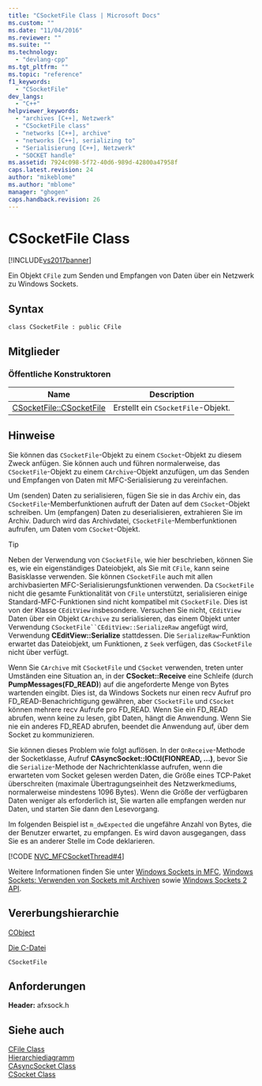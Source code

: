 ```yaml
---
title: "CSocketFile Class | Microsoft Docs"
ms.custom: ""
ms.date: "11/04/2016"
ms.reviewer: ""
ms.suite: ""
ms.technology: 
  - "devlang-cpp"
ms.tgt_pltfrm: ""
ms.topic: "reference"
f1_keywords: 
  - "CSocketFile"
dev_langs: 
  - "C++"
helpviewer_keywords: 
  - "archives [C++], Netzwerk"
  - "CSocketFile class"
  - "networks [C++], archive"
  - "networks [C++], serializing to"
  - "Serialisierung [C++], Netzwerk"
  - "SOCKET handle"
ms.assetid: 7924c098-5f72-40d6-989d-42800a47958f
caps.latest.revision: 24
author: "mikeblome"
ms.author: "mblome"
manager: "ghogen"
caps.handback.revision: 26
---
```

# CSocketFile Class
[!INCLUDE[vs2017banner](../../assembler/inline/includes/vs2017banner.md)]

Ein Objekt `CFile` zum Senden und Empfangen von Daten über ein Netzwerk zu Windows Sockets.  
  
## Syntax  
  
```  
class CSocketFile : public CFile  
```  
  
## Mitglieder  
  
### Öffentliche Konstruktoren  
  
|Name|Description|  
|----------|-----------------|  
|[CSocketFile::CSocketFile](../Topic/CSocketFile::CSocketFile.md)|Erstellt ein `CSocketFile`\-Objekt.|  
  
## Hinweise  
 Sie können das `CSocketFile`\-Objekt zu einem `CSocket`\-Objekt zu diesem Zweck anfügen.  Sie können auch und führen normalerweise, das `CSocketFile`\-Objekt zu einem `CArchive`\-Objekt anzufügen, um das Senden und Empfangen von Daten mit MFC\-Serialisierung zu vereinfachen.  
  
 Um \(senden\) Daten zu serialisieren, fügen Sie sie in das Archiv ein, das `CSocketFile`\-Memberfunktionen aufruft der Daten auf dem `CSocket`\-Objekt schreiben.  Um \(empfangen\) Daten zu deserialisieren, extrahieren Sie im Archiv.  Dadurch wird das Archivdatei, `CSocketFile`\-Memberfunktionen aufrufen, um Daten vom `CSocket`\-Objekt.  
  
> [!TIP]
>  Neben der Verwendung von `CSocketFile`, wie hier beschrieben, können Sie es, wie ein eigenständiges Dateiobjekt, als Sie mit `CFile`, kann seine Basisklasse verwenden.  Sie können `CSocketFile` auch mit allen archivbasierten MFC\-Serialisierungsfunktionen verwenden.  Da `CSocketFile` nicht die gesamte Funktionalität von `CFile` unterstützt, serialisieren einige Standard\-MFC\-Funktionen sind nicht kompatibel mit `CSocketFile`.  Dies ist von der Klasse `CEditView` insbesondere.  Versuchen Sie nicht, `CEditView` Daten über ein Objekt `CArchive` zu serialisieren, das einem Objekt unter Verwendung `CSocketFile``CEditView::SerializeRaw` angefügt wird, Verwendung **CEditView::Serialize** stattdessen.  Die `SerializeRaw`\-Funktion erwartet das Dateiobjekt, um Funktionen, z `Seek` verfügen, das `CSocketFile` nicht über verfügt.  
  
 Wenn Sie `CArchive` mit `CSocketFile` und `CSocket` verwenden, treten unter Umständen eine Situation an, in der **CSocket::Receive** eine Schleife \(durch **PumpMessages\(FD\_READ\)**\) auf die angeforderte Menge von Bytes wartenden eingibt.  Dies ist, da Windows Sockets nur einen recv Aufruf pro FD\_READ\-Benachrichtigung gewähren, aber `CSocketFile` und `CSocket` können mehrere recv Aufrufe pro FD\_READ.  Wenn Sie ein FD\_READ abrufen, wenn keine zu lesen, gibt Daten, hängt die Anwendung.  Wenn Sie nie ein anderes FD\_READ abrufen, beendet die Anwendung auf, über dem Socket zu kommunizieren.  
  
 Sie können dieses Problem wie folgt auflösen.  In der `OnReceive`\-Methode der Socketklasse, Aufruf **CAsyncSocket::IOCtl\(FIONREAD, ...\)**, bevor Sie die `Serialize`\-Methode der Nachrichtenklasse aufrufen, wenn die erwarteten vom Socket gelesen werden Daten, die Größe eines TCP\-Paket überschreiten \(maximale Übertragungseinheit des Netzwerkmediums, normalerweise mindestens 1096 Bytes\).  Wenn die Größe der verfügbaren Daten weniger als erforderlich ist, Sie warten alle empfangen werden nur Daten, und starten Sie dann den Lesevorgang.  
  
 Im folgenden Beispiel ist `m_dwExpected` die ungefähre Anzahl von Bytes, die der Benutzer erwartet, zu empfangen.  Es wird davon ausgegangen, dass Sie es an anderer Stelle im Code deklarieren.  
  
 [!CODE [NVC_MFCSocketThread#4](../CodeSnippet/VS_Snippets_Cpp/NVC_MFCSocketThread#4)]  
  
 Weitere Informationen finden Sie unter [Windows Sockets in MFC](../../mfc/windows-sockets-in-mfc.md), [Windows Sockets: Verwenden von Sockets mit Archiven](../../mfc/windows-sockets-using-sockets-with-archives.md) sowie [Windows Sockets 2 API](http://msdn.microsoft.com/library/windows/desktop/ms740673).  
  
## Vererbungshierarchie  
 [CObject](../../mfc/reference/cobject-class.md)  
  
 [Die C\-Datei](../../mfc/reference/cfile-class.md)  
  
 `CSocketFile`  
  
## Anforderungen  
 **Header:**  afxsock.h  
  
## Siehe auch  
 [CFile Class](../../mfc/reference/cfile-class.md)   
 [Hierarchiediagramm](../../mfc/hierarchy-chart.md)   
 [CAsyncSocket Class](../../mfc/reference/casyncsocket-class.md)   
 [CSocket Class](../../mfc/reference/csocket-class.md)